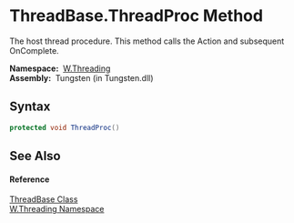 ThreadBase.ThreadProc Method
============================
  The host thread procedure. This method calls the Action and subsequent OnComplete.

  **Namespace:**  [W.Threading][1]  
  **Assembly:**  Tungsten (in Tungsten.dll)

Syntax
------

```csharp
protected void ThreadProc()
```


See Also
--------

#### Reference
[ThreadBase Class][2]  
[W.Threading Namespace][1]  

[1]: ../README.md
[2]: README.md
[3]: ../../_icons/Help.png